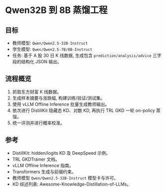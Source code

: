 # Qwen32B 到 8B 蒸馏工程

## 目标
- 教师模型: `Qwen/Qwen2.5-32B-Instruct`
- 学生模型: `Qwen/Qwen2.5-7B/8B-Instruct`
- 任务: 基于 A 股 30 日 K 线数据, 生成包含 `prediction/analysis/advice` 三字段的结构化 JSON 输出。

## 流程概览
1. 抓取东方财富 K 线数据。
2. 生成样本摘要与涨跌幅, 构建训练/验证/测试集。
3. 使用 vLLM Offline Inference 批量生成教师输出。
4. 依次进行 DistillKit 隐藏态 KD、对数 KD, 再执行 TRL GKD 一轮 on-policy 蒸馏。
5. 统一评测并进行概率校准。

## 参考
- DistillKit: hidden/logits KD 及 DeepSpeed 示例。
- TRL GKDTrainer 文档。
- vLLM Offline Inference 指南。
- Transformers 生成与前缀约束。
- 教师模型 `Qwen/Qwen2.5-32B-Instruct` 模型卡与许可。
- KD 综述列表: Awesome-Knowledge-Distillation-of-LLMs。

